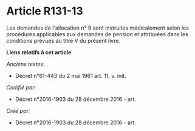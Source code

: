 # Article R131-13

Les demandes de l'allocation n° 9 sont instruites médicalement selon les procédures applicables aux demandes de pension et
attribuées dans les conditions prévues au titre V du présent livre.

**Liens relatifs à cet article**

_Anciens textes_:

  - Décret n°61-443 du 2 mai 1961 art. 11, v. init.

_Codifié par_:

  - Décret n°2016-1903 du 28 décembre 2016 - art.

_Créé par_:

  - Décret n°2016-1903 du 28 décembre 2016 - art.
